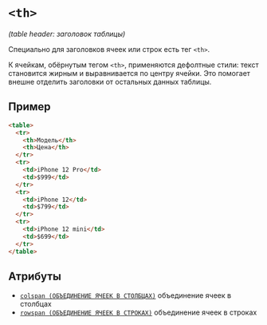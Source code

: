 # `<th>`

_(table header: заголовок таблицы)_

Специально для заголовков ячеек или строк есть тег `<th>`.

К ячейкам, обёрнутым тегом `<th>`, применяются дефолтные стили: текст становится жирным и выравнивается по центру ячейки. Это помогает внешне отделить заголовки от остальных данных таблицы.

## Пример

```html
<table>
  <tr>
    <th>Модель</th>
    <th>Цена</th>
  </tr>
  <tr>
    <td>iPhone 12 Pro</td>
    <td>$999</td>
  </tr>
  <tr>
    <td>iPhone 12</td>
    <td>$799</td>
  </tr>
  <tr>
    <td>iPhone 12 mini</td>
    <td>$699</td>
  </tr>
</table>
```

## Атрибуты

- [`colspan (ОБЪЕДИНЕНИЕ ЯЧЕЕК В СТОЛБЦАХ)`](../ATTRIBUTES/colspan.md) объединение ячеек в столбцах
- [`rowspan (ОБЪЕДИНЕНИЕ ЯЧЕЕК В СТРОКАХ)`](../ATTRIBUTES/rowspan.md) объединение ячеек в строках
